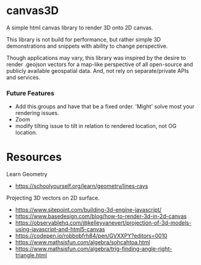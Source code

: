 # canvas3D

A simple html canvas library to render 3D onto 2D canvas.

This library is not build for performance, but rather simple 3D demonstrations and snippets with ability to change perspective.

Though applications may vary, this library was inspired by the desire to render .geojson vectors for a map-like perspective of all open-source and publicly available geospatial data. And, not rely on separate/private APIs and services.

### Future Features
- Add this.groups and have that be a fixed order. 'Might' solve most your rendering issues.
- Zoom
- modify tilting issue to tilt in relation to rendered location, not OG location.

# Resources

Learn Geometry
- https://schoolyourself.org/learn/geometry/lines-rays

Projecting 3D vectors on 2D surface.
- https://www.sitepoint.com/building-3d-engine-javascript/
- https://www.basedesign.com/blog/how-to-render-3d-in-2d-canvas
- https://observablehq.com/@kelleyvanevert/projection-of-3d-models-using-javascript-and-html5-canvas
- https://codepen.io/robbobfrh84/pen/GVXXPY?editors=0010
- https://www.mathsisfun.com/algebra/sohcahtoa.html
- https://www.mathsisfun.com/algebra/trig-finding-angle-right-triangle.html
